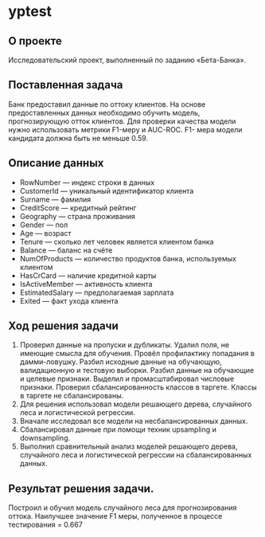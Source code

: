 # yptest

О проекте
----------

Исследовательский проект, выполненный по заданию «Бета-Банка».

Поставленная задача
-------------------

Банк предоставил данные по оттоку клиентов. На основе предоставленных данных необходимо обучить модель, прогнозирующую отток клиентов. Для проверки качества модели нужно использовать метрики F1-меру и AUC-ROC. F1- мера модели кандидата должна быть не меньше 0.59.

Описание данных 
---------------
- RowNumber — индекс строки в данных
- CustomerId — уникальный идентификатор клиента
- Surname — фамилия
- CreditScore — кредитный рейтинг
- Geography — страна проживания
- Gender — пол
- Age — возраст
- Tenure — сколько лет человек является клиентом банка
- Balance — баланс на счёте
- NumOfProducts — количество продуктов банка, используемых клиентом
- HasCrCard — наличие кредитной карты
- IsActiveMember — активность клиента
- EstimatedSalary — предполагаемая зарплата
- Exited — факт ухода клиента

Ход решения задачи
-------------------

1. Проверил данные на пропуски и дубликаты. Удалил поля, не имеющие смысла для обучения. Провёл профилактику попадания в дамми-ловушку. Разбил исходные данные на обучающую, валидационную и тестовую выборки. Разбил данные на обучающие и целевые признаки. Выделил и промасштабировал числовые признаки. Проверил сбалансированность классов в таргете. Классы в таргете не сбалансированы. 
2. Для решения использовал модели решающего дерева, случайного леса и логистической регрессии. 
3. Вначале исследовал все модели на несбалансированных данных.
4. Сбалансировал данные при помощи техник upsampling и downsampling.
5. Выполнил сравнительный анализ моделей решающего дерева, случайного леса и логистической регрессии на сбалансированных данных. 

Результат решения задачи.
-------------------------
Построил и обучил модель случайного леса для прогнозирования оттока. Наилучшее значение F1 меры, полученное в процессе тестирования = 0.667

